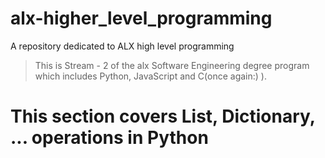 # alx-higher_level_programming
A repository dedicated to ALX high level programming
> This is Stream - 2 of the alx Software Engineering degree program which includes Python, JavaScript and C(once again:) ).
# This section covers List, Dictionary, ... operations in Python

